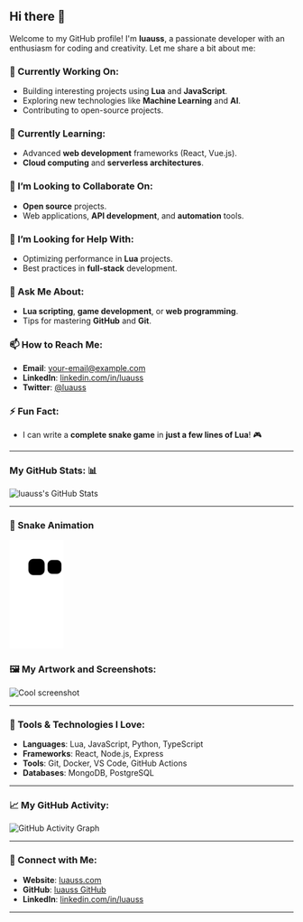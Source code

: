 ## Hi there 👋

Welcome to my GitHub profile! I'm **luauss**, a passionate developer with an enthusiasm for coding and creativity. Let me share a bit about me:

### 🔭 Currently Working On:
- Building interesting projects using **Lua** and **JavaScript**.
- Exploring new technologies like **Machine Learning** and **AI**.
- Contributing to open-source projects.

### 🌱 Currently Learning:
- Advanced **web development** frameworks (React, Vue.js).
- **Cloud computing** and **serverless architectures**.

### 👯 I’m Looking to Collaborate On:
- **Open source** projects.
- Web applications, **API development**, and **automation** tools.

### 🤔 I’m Looking for Help With:
- Optimizing performance in **Lua** projects.
- Best practices in **full-stack** development.

### 💬 Ask Me About:
- **Lua scripting**, **game development**, or **web programming**.
- Tips for mastering **GitHub** and **Git**.

### 📫 How to Reach Me:
- **Email**: [your-email@example.com](mailto:your-email@example.com)
- **LinkedIn**: [linkedin.com/in/luauss](https://www.linkedin.com/in/luauss)
- **Twitter**: [@luauss](https://twitter.com/luauss)

### ⚡ Fun Fact:
- I can write a **complete snake game** in **just a few lines of Lua**! 🎮

---

### My GitHub Stats: 📊

![luauss's GitHub Stats](https://github-readme-stats.vercel.app/api?username=luauss&show_icons=true&hide_title=true&count_private=true&hide=prs)

---

### 🐍 Snake Animation

<img src="https://raw.githubusercontent.com/luauss/luauss/output/github-contribution-grid-snake2.svg" alt="snake animation" />

### 🖼️ My Artwork and Screenshots:

<img src="https://cdn.discordapp.com/attachments/1275064005395742794/1320816625943056507/Snap_1.png?ex=676af9d7&is=6769a857&hm=e5db019481cc7f173a617722b2e69dc79e6fb7916046dfb4c87142aed8518731&" alt="Cool screenshot" width="400" />

---

### 🔧 Tools & Technologies I Love:

- **Languages**: Lua, JavaScript, Python, TypeScript
- **Frameworks**: React, Node.js, Express
- **Tools**: Git, Docker, VS Code, GitHub Actions
- **Databases**: MongoDB, PostgreSQL

---

### 📈 My GitHub Activity:

![GitHub Activity Graph](https://activity-graph.herokuapp.com/graph?username=luauss&bg_color=0d1117&color=58a6ff&line=58a6ff&point=ffffff&area=true&area_color=2f3b52)

---

### 🔗 Connect with Me:

- **Website**: [luauss.com](https://www.luauss.com)
- **GitHub**: [luauss GitHub](https://github.com/luauss)
- **LinkedIn**: [linkedin.com/in/luauss](https://www.linkedin.com/in/luauss)

---
